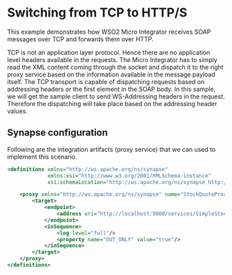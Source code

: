 # Switching from TCP to HTTP/S

This example demonstrates how WSO2 Micro Integrator receives SOAP messages over TCP and forwards them over HTTP.

TCP is not an application layer protocol. Hence there are no application level headers available in the requests. The Micro Integrator has to simply read the XML content coming through the socket and dispatch it to the right proxy service based on the information available in the message payload itself. The TCP transport is capable of dispatching requests based on addressing headers or the first element in the SOAP body. In this sample, we will get the sample client to send WS-Addressing headers in the request. Therefore the dispatching will take place based on the addressing header values.

## Synapse configuration

Following are the integration artifacts (proxy service) that we can used to implement this scenario.

```xml
<definitions xmlns="http://ws.apache.org/ns/synapse"
             xmlns:xsi="http://www.w3.org/2001/XMLSchema-instance"
             xsi:schemaLocation="http://ws.apache.org/ns/synapse http://synapse.apache.org/ns/2010/04/configuration/synapse_config.xsd">

    <proxy xmlns="http://ws.apache.org/ns/synapse" name="StockQuoteProxy" transports="tcp">
        <target>
            <endpoint>
                <address uri="http://localhost:9000/services/SimpleStockQuoteService"/>
            </endpoint>
            <inSequence>
                <log level="full"/>
                <property name="OUT_ONLY" value="true"/>
            </inSequence>
        </target>
    </proxy>
</definitions>
```
